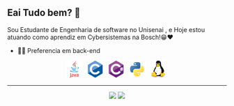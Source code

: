 ## Eai Tudo bem? 👋




Sou Estudante de Engenharia de software no Unisenai , e Hoje estou atuando como aprendiz em Cybersistemas na Bosch!😁❤

- 👩‍💻 Preferencia em back-end

<div align = "center">
  <img src="https://github.com/devicons/devicon/blob/master/icons/java/java-original-wordmark.svg" title="Java" alt="Java" width="40" height="40"/>&nbsp;
  <img src="https://github.com/devicons/devicon/blob/master/icons/c/c-original.svg" title="C" alt="C" width="40" height="40"/>&nbsp;
  <img src="https://github.com/devicons/devicon/blob/master/icons/csharp/csharp-original.svg" title="C#" alt="C#" width="40" height="40"/>&nbsp;
  <img src="https://github.com/devicons/devicon/blob/master/icons/python/python-original.svg" title="Python" alt="Python" width="40" height="40"/>&nbsp;
  <img src="https://github.com/devicons/devicon/blob/master/icons/linux/linux-original.svg" title="Linux" alt="Linux" width="40" height="40"/>&nbsp;
  
  
</div>

---


<div align = "center">
<img height = "200em" src="https://github-readme-stats.vercel.app/api/top-langs/?username=DaviCoene&show_icons=true&theme=bear&count_private=true"/>
<img height = "200em" src="https://github-readme-stats.vercel.app/api?username=DaviCoene&show_icons=true&show_icons=true&theme=bear&count_private=true" />
</div>

